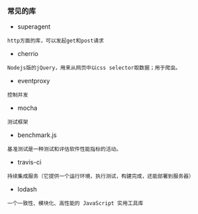 ###  常见的库
- superagent
```
http方面的库，可以发起get和post请求
```
- cherrio
```
Nodejs版的jQuery，用来从网页中以css selector取数据；用于爬虫。
```
- eventproxy
```
控制并发
```
- mocha
```
测试框架
```
- benchmark.js
```
基准测试是一种测试和评估软件性能指标的活动。
```
-  travis-ci
```
持续集成服务（它提供一个运行环境，执行测试，构建完成，还能部署到服务器）
```
- lodash
```
一个一致性、模块化、高性能的 JavaScript 实用工具库
```
